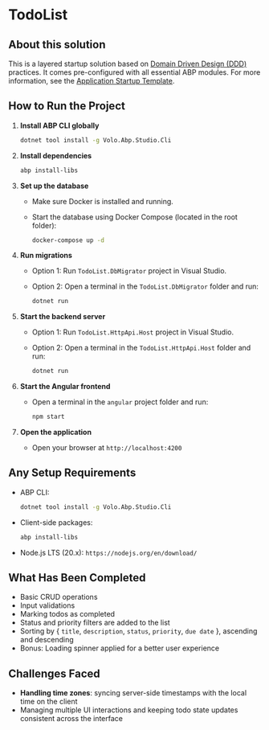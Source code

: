﻿# TodoList

## About this solution

This is a layered startup solution based on [Domain Driven Design (DDD)](https://abp.io/docs/latest/framework/architecture/domain-driven-design) practices. It comes pre-configured with all essential ABP modules. For more information, see the [Application Startup Template](https://abp.io/docs/latest/solution-templates/layered-web-application).

## How to Run the Project

1. **Install ABP CLI globally**

   ```bash
   dotnet tool install -g Volo.Abp.Studio.Cli
   ```

2. **Install dependencies**

   ```bash
   abp install-libs
   ```

3. **Set up the database**

   - Make sure Docker is installed and running.
   - Start the database using Docker Compose (located in the root folder):

     ```bash
     docker-compose up -d
     ```

4. **Run migrations**

   - Option 1: Run `TodoList.DbMigrator` project in Visual Studio.
   - Option 2: Open a terminal in the `TodoList.DbMigrator` folder and run:

     ```bash
     dotnet run
     ```

5. **Start the backend server**

   - Option 1: Run `TodoList.HttpApi.Host` project in Visual Studio.
   - Option 2: Open a terminal in the `TodoList.HttpApi.Host` folder and run:

     ```bash
     dotnet run
     ```

6. **Start the Angular frontend**

   - Open a terminal in the `angular` project folder and run:

     ```bash
     npm start
     ```

7. **Open the application**

   - Open your browser at `http://localhost:4200`

## Any Setup Requirements

- ABP CLI:

  ```bash
  dotnet tool install -g Volo.Abp.Studio.Cli
  ```

- Client-side packages:

  ```bash
  abp install-libs
  ```

- Node.js LTS (20.x): `https://nodejs.org/en/download/`

## What Has Been Completed

- Basic CRUD operations
- Input validations
- Marking todos as completed
- Status and priority filters are added to the list
- Sorting by { `title`, `description`, `status`, `priority`, `due date` }, ascending and descending
- Bonus: Loading spinner applied for a better user experience

## Challenges Faced

- **Handling time zones**: syncing server-side timestamps with the local time on the client
- Managing multiple UI interactions and keeping todo state updates consistent across the interface

